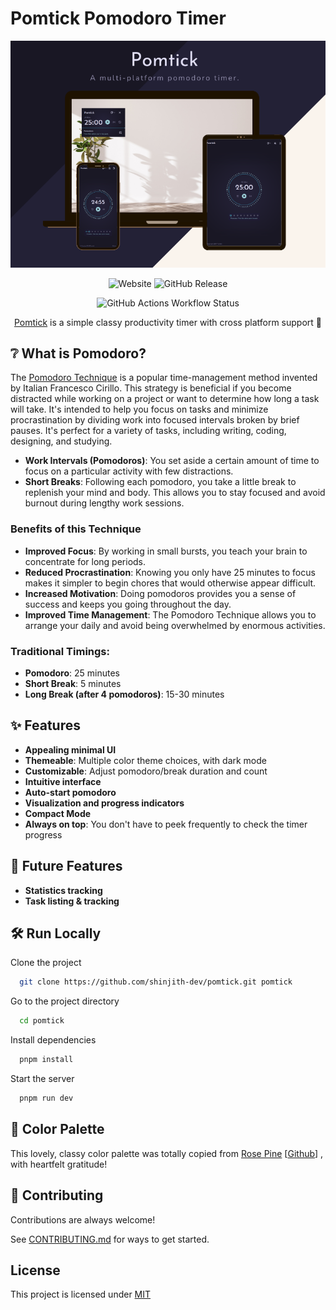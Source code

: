 # Pomtick Pomodoro Timer

[![Desktop screenshot](.github/assets/images/thumb.png)](https://pomtick.pages.dev)




<div align="center">

  ![Website](https://img.shields.io/website?url=https%3A%2F%2Fpomtick.pages.dev&up_message=live&style=for-the-badge&logo=gitconnected&logoColor=ffffff&labelColor=26233a)
  ![GitHub Release](https://img.shields.io/github/v/release/shinjith-dev/pomtick?style=for-the-badge&logo=git%20lfs&logoColor=ffffff&labelColor=26233a)
  <!-- ![GitHub Downloads (all assets, all releases)](https://img.shields.io/github/downloads/shinjith-dev/pomtick/total?style=for-the-badge&logo=git%20lfs&logoColor=ffffff&labelColor=26233a&logo=remove.bg) -->
  ![GitHub Actions Workflow Status](https://img.shields.io/github/actions/workflow/status/shinjith-dev/pomtick/tauri-publish.yml?style=for-the-badge&logo=github&logoColor=ffffff&labelColor=26233a)

  [Pomtick](https://pomtick.pages.dev) is a simple classy productivity timer with cross platform support 🎉
  


</div>

## ❔ What is Pomodoro?

The [Pomodoro Technique](https://en.wikipedia.org/wiki/Pomodoro_Technique) is a popular time-management method invented by Italian Francesco Cirillo. This strategy is beneficial if you become distracted while working on a project or want to determine how long a task will take. It's intended to help you focus on tasks and minimize procrastination by dividing work into focused intervals broken by brief pauses. It's perfect for a variety of tasks, including writing, coding, designing, and studying.

- **Work Intervals (Pomodoros)**: You set aside a certain amount of time to focus on a particular activity with few distractions.
- **Short Breaks**: Following each pomodoro, you take a little break to replenish your mind and body. This allows you to stay focused and avoid burnout during lengthy work sessions.

### Benefits of this Technique
- **Improved Focus**: By working in small bursts, you teach your brain to concentrate for long periods.
- **Reduced Procrastination**: Knowing you only have 25 minutes to focus makes it simpler to begin chores that would otherwise appear difficult.
- **Increased Motivation**: Doing pomodoros provides you a sense of success and keeps you going throughout the day.
- **Improved Time Management**: The Pomodoro Technique allows you to arrange your daily and avoid being overwhelmed by enormous activities.

### Traditional Timings:
- **Pomodoro**: 25 minutes
- **Short Break**: 5 minutes
- **Long Break (after 4 pomodoros)**: 15-30 minutes


## ✨ Features

- **Appealing minimal UI**
- **Themeable**: Multiple color theme choices, with dark mode
- **Customizable**: Adjust pomodoro/break duration and count 
- **Intuitive interface**
- **Auto-start pomodoro**
- **Visualization and progress indicators**
- **Compact Mode**
- **Always on top**: You don't have to peek frequently to check the timer progress


## 📃 Future Features 

- **Statistics tracking** 
- **Task listing & tracking**


## 🛠️ Run Locally

Clone the project

```bash
  git clone https://github.com/shinjith-dev/pomtick.git pomtick
```

Go to the project directory

```bash
  cd pomtick
```

Install dependencies

```bash
  pnpm install
```

Start the server

```bash
  pnpm run dev
```

## 🎨 Color Palette

This lovely, classy color palette was totally copied from [Rose Pine](https://rosepinetheme.com) [[Github](https://github.com/rose-pine)] , with heartfelt gratitude!



## 🤝 Contributing

Contributions are always welcome!

See [CONTRIBUTING.md](https://github.com/shinjith-dev/pomtick-web/blob/main/.github/CONTRIBUTING.md) for ways to get started.


## License

This project is licensed under [MIT](https://choosealicense.com/licenses/mit/)

